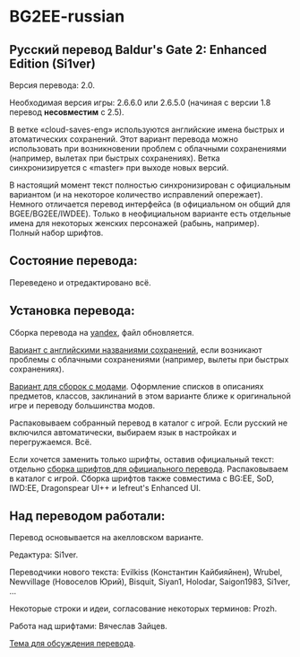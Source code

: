 BG2EE-russian
=============

Русский перевод Baldur's Gate 2: Enhanced Edition (Si1ver)
----------------------------------------------------------
Версия перевода: 2.0.

Необходимая версия игры: 2.6.6.0 или 2.6.5.0 (начиная с версии 1.8 перевод **несовместим** с 2.5).

В ветке «cloud-saves-eng» используются английские имена быстрых и атоматических сохранений. Этот вариант перевода можно использовать при возникновении проблем с облачными сохранениями (например, вылетах при быстрых сохранениях). Ветка синхронизируется с «master» при выходе новых версий.

В настоящий момент текст полностью синхронизирован с официальным вариантом (и на некоторое количество исправлений опережает). Немного отличается перевод интерфейса (в официальном он общий для BGEE/BG2EE/IWDEE). Только в неофициальном варианте есть отдельные имена для некоторых женских персонажей (рабынь, например). Полный набор шрифтов.

Состояние перевода:
-------------------
Переведено и отредактировано всё.

Установка перевода:
-------------------
Сборка перевода на [yandex](https://yadi.sk/d/kfKpvTiZpdcgJ), файл обновляется.

[Вариант с английскими названиями сохранений](https://yadi.sk/d/2tCVb0933ZCo2y), если возникают проблемы с облачными сохранениями (например, вылеты при быстрых сохранениях).

[Вариант для сборок с модами](https://disk.yandex.ru/d/CgzDlV80C_Jb8w). Оформление списков в описаниях предметов, классов, заклинаний в этом варианте ближе к оригинальной игре и переводу большинства модов.

Распаковываем собранный перевод в каталог с игрой.
Если русский не включился автоматически, выбираем язык в настройках и перегружаемся.
Всё.

Если хочется заменить только шрифты, оставив официальный текст: отдельно [сборка шрифтов для официального перевода](https://yadi.sk/d/FOwqGtSe3VmF2k). Распаковываем в каталог с игрой. Сборка шрифтов также совместима с BG:EE, SoD, IWD:EE, Dragonspear UI++ и lefreut's Enhanced UI.

Над переводом работали:
-----------------------
Перевод основывается на акелловском варианте.

Редактура: Si1ver.

Переводчики нового текста:
Evilkiss (Константин Кайбияйнен),
Wrubel,
Newvillage (Новоселов Юрий),
Bisquit,
Siyan1,
Holodar,
Saigon1983,
Si1ver,
...

Некоторые строки и идеи, согласование некоторых терминов: Prozh.

Работа над шрифтами: Вячеслав Зайцев.

[Тема для обсуждения перевода](http://www.arcanecoast.ru/forum/viewtopic.php?f=8&t=965).
